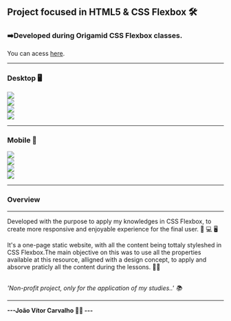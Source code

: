 <h2>Project focused in HTML5 & CSS Flexbox 🛠️ </h2>

<h3>➡️Developed during Origamid CSS Flexbox classes.</h3>
<p>You can acess <a href="https://joaodosantoscdev.github.io/flexblog/flexblog" target="_blank" alt="flexblog">here</a>.</p>
<hr>
<h3>Desktop 🖥️</h3>
<img src="img/flexblog/header.jpg"></img>
<br>
<img src="img/flexblog/products.jpg"></img>
<br>
<img src="img/flexblog/products-box-layout.jpg"></img>
<br>
<img src="img/flexblog/qualities.jpg"></img>
<hr>
<h3>Mobile 📱</h3>
<img src="img/flexblog/header-mobile.jpg"></img>
<br>
<img src="img/flexblog/products-mobile.jpg"></img>
<br>
<img src="img/flexblog/products-bl-mobile.jpg"></img>
<br>
<img src="img/flexblog/qualities-mobile.jpg"></img>
<hr>
<h3>Overview</h3>
<hr>
<p>Developed with the purpose to apply my knowledges in CSS Flexbox, to create more responsive and enjoyable experience for the final user.   📱 💻 🖥️</p>
<p>It's a one-page static website, with all the content being tottaly styleshed in CSS Flexbox.The main objective on this was to use all the properties available at this resource, alligned with a design concept, to apply and absorve praticly all the content during the lessons. 🧑‍💻</p>
<br>
<em>'Non-profit project, only for the application of my studies..' 📚</em>
<hr>
<strong>---João Vítor Carvalho 👨‍💻 ---</strong>
